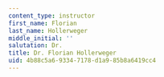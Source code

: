 ```yaml
---
content_type: instructor
first_name: Florian
last_name: Hollerweger
middle_initial: ''
salutation: Dr.
title: Dr. Florian Hollerweger
uid: 4b88c5a6-9334-7178-d1a9-85b8a6419cc4
---
```


